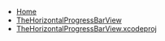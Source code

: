 <!-- docs/_sidebar.md -->
- [Home](/)
- [TheHorizontalProgressBarView](devassistDocs/Tutorials/TheHorizontalProgressBarTutorial/TheHorizontalProgressBarView/)
- [TheHorizontalProgressBarView.xcodeproj](devassistDocs/Tutorials/TheHorizontalProgressBarTutorial/TheHorizontalProgressBarView.xcodeproj/)